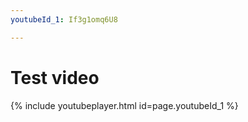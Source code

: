 ```yaml
---
youtubeId_1: If3g1omq6U8

---
```


<h1> Test video </h1>

{% include youtubeplayer.html id=page.youtubeId_1 %}
